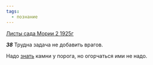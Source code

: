 ```yaml
---
tags:
  - познание
---
```


[Листы сада Мории 2 1925г](https://127.0.0.1:4002/agni/1925)

___38___
Трудна задача не добавить врагов.   

Надо [знать](../../../tags/#познание) камни у порога, но огорчаться ими не надо.   

